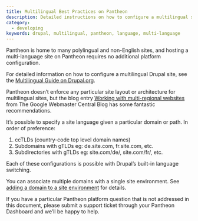 ```yaml
---
title: Multilingual Best Practices on Pantheon
description: Detailed instructions on how to configure a multilingual site on Pantheon.
category:
  - developing
keywords: drupal, multilingual, pantheon, language, multi-language
---
```

Pantheon is home to many polylingual and non-English sites, and hosting a multi-language site on Pantheon requires no additional platform configuration.  

For detailed information on how to configure a multilingual Drupal site, see the [Multilingual Guide on Drupal.org](https://drupal.org/documentation/multilingual).

Pantheon doesn’t enforce any particular site layout or architecture for multilingual sites, but the blog entry [Working with multi-regional websites](http://googlewebmastercentral.blogspot.com/2010/03/working-with-multi-regional-websites.html) from The Google Webmaster Central Blog has some fantastic recommendations.  

It’s possible to specify a site language given a particular domain or path. In order of preference:

1. ccTLDs (country-code top level domain names)
2. Subdomains with gTLDs eg: de.site.com, fr.site.com, etc.
3. Subdirectories with gTLDs eg: site.com/de/, site.com/fr/, etc.

Each of these configurations is possible with Drupal’s built-in language switching.  

You can associate multiple domains with a single site environment. See [adding a domain to a site environment](/docs/domains) for details.

If you have a particular Pantheon platform question that is not addressed in this document, please submit a support ticket through your Pantheon Dashboard and we’ll be happy to help.
